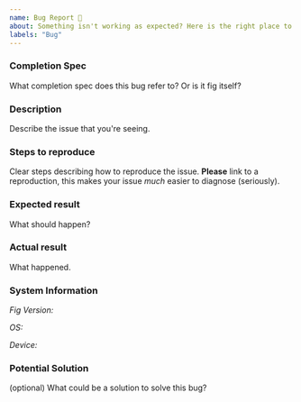 ```yaml
---
name: Bug Report 🐞
about: Something isn't working as expected? Here is the right place to report. For questions, please use "Discussions".
labels: "Bug"
---
```


<!--
  Please fill out each section below, otherwise, your issue will be closed. This info allows fig maintainers to diagnose (and fix!) your issue as quickly as possible.

  Useful Links:
  - Documentation: https://withfig.com/docs/autocomplete/getting-started

  Before opening a new issue, please search existing issues: https://github.com/withfig/autocomplete/issues
-->

### Completion Spec

What completion spec does this bug refer to? Or is it fig itself?

### Description

Describe the issue that you're seeing.

### Steps to reproduce

Clear steps describing how to reproduce the issue. **Please** link to a reproduction, this makes your issue _much_ easier to diagnose (seriously).

### Expected result

What should happen?

### Actual result

What happened.

### System Information

*Fig Version:* 

*OS:*

*Device:*

### Potential Solution

(optional) What could be a solution to solve this bug?